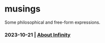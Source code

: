 # musings

Some philosophical and free-form expressions.

### 2023-10-21 | [About Infinity](https://github.com/my-realm/musings/blob/main/about-infinity.md)
